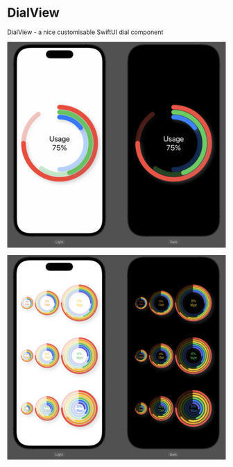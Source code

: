 # DialView
DialView - a nice customisable SwiftUI dial component

![Screenshot 1](/screenshot1.png)

![Screenshot 2](/screenshot2.png)
